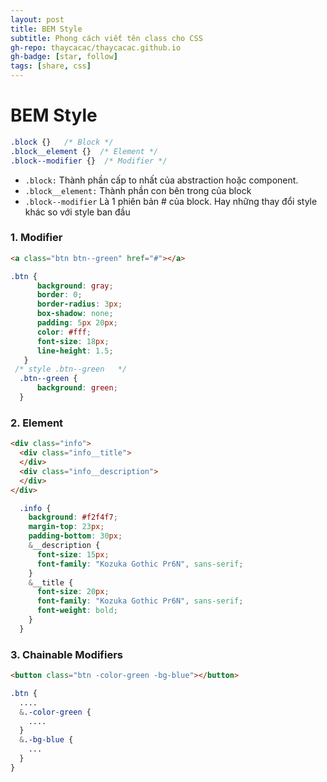 ```yaml
---
layout: post
title: BEM Style
subtitle: Phong cách viết tên class cho CSS
gh-repo: thaycacac/thaycacac.github.io
gh-badge: [star, follow]
tags: [share, css]
---
```

# BEM Style

```css
.block {}   /* Block */
.block__element {}  /* Element */
.block--modifier {}  /* Modifier */
```
- `.block:` Thành phần cấp to nhất của abstraction hoặc component. 
- `.block__element:` Thành phần con bên trong của block 
- `.block--modifier` Là 1 phiên bản # của block. Hay những thay đổi style khác so với style ban đầu
### 1. Modifier

```html
<a class="btn btn--green" href="#"></a>
```

```css
.btn {
      background: gray;
      border: 0;
      border-radius: 3px;
      box-shadow: none;
      padding: 5px 20px;
      color: #fff;
      font-size: 18px;
      line-height: 1.5;
   }
 /* style .btn--green   */
  .btn--green {
      background: green;
  }
```
### **2. Element**

```html
<div class="info">
  <div class="info__title">
  </div>
  <div class="info__description">
  </div>
</div>
```

```css
  .info {
    background: #f2f4f7;
    margin-top: 23px;
    padding-bottom: 30px;
    &__description {
      font-size: 15px;
      font-family: "Kozuka Gothic Pr6N", sans-serif;
    }
    &__title {
      font-size: 20px;
      font-family: "Kozuka Gothic Pr6N", sans-serif;
      font-weight: bold;
    }
  }
```

### 3. Chainable Modifiers

```html
<button class="btn -color-green -bg-blue"></button>
```

```css
.btn {
  ....
  &.-color-green {
    ....
  }
  &.-bg-blue {
    ...
  }
}
```
